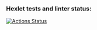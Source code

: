 ### Hexlet tests and linter status:
[![Actions Status](https://github.com/mrromro/layout-designer-project-lvl1/workflows/hexlet-check/badge.svg)](https://github.com/mrromro/layout-designer-project-lvl1/actions)